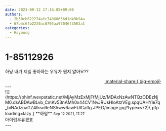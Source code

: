 ```yaml
---
date: 2021-09-12 17:16:05+09:00
authors:
  - 2b50cb622274afc74860656d1d49b94a
  - 67b4c6fb2220ac6705aa97046f3503a1
categories:
  - Hayoung
---
```


# 1-85112926

<div class="post-container" markdown="1">
<div class="content-container md-sidebar__scrollwrap" markdown="1">

하냥 내가 제일 좋아하는 우유가 뭔지 알아요??

</div>
</div>

<div style="text-align: right;" markdown="1">
<a href="https://weverse.io/fromis9/fanpost/1-85112926" style="text-align: right;">:material-share:{.big-emoji}</a>
</div>
---

<div class="comments-container md-sidebar__scrollwrap" markdown="1">
<div class="comment" markdown="1">
<div class='id-container' markdown="1">
![](https://phinf.wevpstatic.net/MjAyMzExMjFfMjUz/MDAxNzAwNTQzODEzNjM0.dsABDAwBLvb_CmKv53nAMh0x44CV1NvJRUsHloAtzVEg.spqUAHYle7q_biNAdzoaGZ4l5soReNS5ww6awFUlCa0g.JPEG/image.jpg?type=s72){ pfp loading=lazy }
**<span class="artist">하영</span>** <small>Sep 12 2021, 17:27</small><br>
</div>
<div class='comment-body' markdown="1">
아이럽우유겠죠
</div>
</div>
</div>
---
